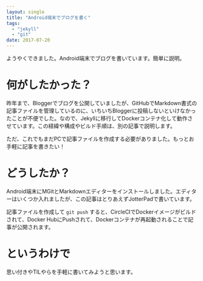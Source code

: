 ```yaml
---
layout: single
title: "Android端末でブログを書く"
tags:
  - "jekyll"
  - "git"
date: 2017-07-20
---
```


ようやくできました。Android端末でブログを書いています。簡単に説明。

# 何がしたかった？

昨年まで、Bloggerでブログを公開していましたが、GitHubでMarkdown書式の記事ファイルを管理しているのに、いちいちBloggerに投稿しないといけなかったことが不便でした。なので、Jekyllに移行してDockerコンテナ化して動作させています。この経緯や構成やビルド手順は、別の記事で説明します。

ただ、これでもまだPCで記事ファイルを作成する必要がありました。もっとお手軽に記事を書きたい！

# どうしたか？

Android端末にMGitとMarkdownエディターをインストールしました。エディターはいくつか入れましたが、この記事はとりあえずJotterPadで書いています。

記事ファイルを作成して `git push` すると、CircleCIでDockerイメージがビルドされて、Docker HubにPushされて、Dockerコンテナが再起動されることで記事が公開されます。

# というわけで

思い付きやTILやらを手軽に書いてみようと思います。
